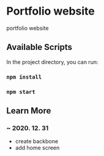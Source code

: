 # Portfolio website

portfolio website 

## Available Scripts

In the project directory, you can run:

### `npm install` 
### `npm start`

## Learn More

### ~ 2020. 12. 31

* create backbone
* add home screen  

